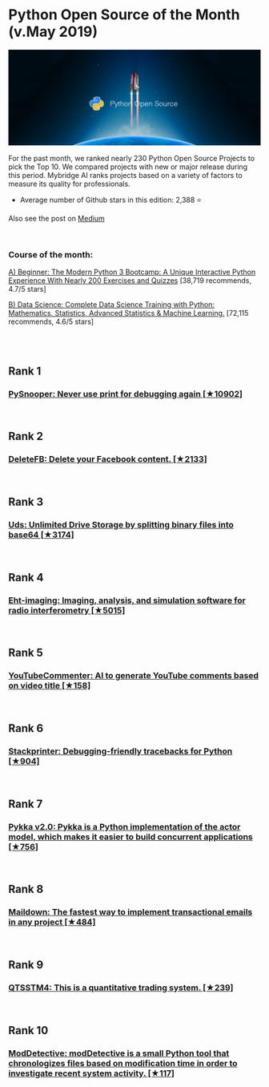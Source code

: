 # Python Open Source of the Month (v.May 2019)

[<img src="python-1905-open.png" width="800" alt="Mybridge">](https://medium.com/@Mybridge/python-open-source-for-the-past-month-v-may-2019-473e9f60c73f)

For the past month, we ranked nearly 230 Python Open Source Projects to pick the Top 10. 
We compared projects with new or major release during this period. Mybridge AI ranks projects based on a variety of factors to measure its quality for professionals.

* Average number of Github stars in this edition: 2,388 ⭐️

Also see the post on [Medium](https://medium.com/@Mybridge/python-open-source-for-the-past-month-v-may-2019-473e9f60c73f)

<br>

### Course of the month:

[A) Beginner: The Modern Python 3 Bootcamp: A Unique Interactive Python Experience With Nearly 200 Exercises and Quizzes](http://bit.ly/2p2c0DT) [38,719 recommends, 4.7/5 stars]

[B) Data Science: Complete Data Science Training with Python: Mathematics, Statistics, Advanced Statistics & Machine Learning.](http://bit.ly/2oNrwng) [72,115 recommends, 4.6/5 stars]

<br>

<br>

## Rank 1
### [PySnooper: Never use print for debugging again [★10902]](https://github.com/cool-RR/pysnooper?utm_source=mybridge&utm_medium=blog&utm_campaign=read_more)


<br>

## Rank 2
### [DeleteFB: Delete your Facebook content. [★2133]](https://github.com/weskerfoot/DeleteFB?utm_source=mybridge&utm_medium=blog&utm_campaign=read_more)


<br>

## Rank 3
### [Uds: Unlimited Drive Storage by splitting binary files into base64 [★3174]](https://github.com/stewartmcgown/uds?utm_source=mybridge&utm_medium=blog&utm_campaign=read_more)


<br>

## Rank 4
### [Eht-imaging: Imaging, analysis, and simulation software for radio interferometry [★5015]](https://github.com/achael/eht-imaging?utm_source=mybridge&utm_medium=blog&utm_campaign=read_more)


<br>

## Rank 5
### [YouTubeCommenter: AI to generate YouTube comments based on video title [★158]](https://github.com/HackerPoet/YouTubeCommenter?utm_source=mybridge&utm_medium=blog&utm_campaign=read_more)


<br>

## Rank 6
### [Stackprinter: Debugging-friendly tracebacks for Python [★904]](https://github.com/cknd/stackprinter?utm_source=mybridge&utm_medium=blog&utm_campaign=read_more)


<br>

## Rank 7
### [Pykka v2.0: Pykka is a Python implementation of the actor model, which makes it easier to build concurrent applications [★756]](https://github.com/jodal/pykka?utm_source=mybridge&utm_medium=blog&utm_campaign=read_more)


<br>

## Rank 8
### [Maildown: The fastest way to implement transactional emails in any project [★484]](https://github.com/chris104957/maildown?utm_source=mybridge&utm_medium=blog&utm_campaign=read_more)


<br>

## Rank 9
### [QTSSTM4: This is a quantitative trading system. [★239]](https://github.com/xiaoyao153379/QTSSTM4?utm_source=mybridge&utm_medium=blog&utm_campaign=read_more)


<br>

## Rank 10
### [ModDetective: modDetective is a small Python tool that chronologizes files based on modification time in order to investigate recent system activity. [★117]](https://github.com/itsKindred/modDetective?utm_source=mybridge&utm_medium=blog&utm_campaign=read_more)
